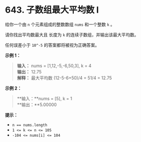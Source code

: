 # 643. 子数组最大平均数 I

给你一个由 `n` 个元素组成的整数数组 `nums` 和一个整数 `k` 。

请你找出平均数最大且 长度为 `k` 的连续子数组，并输出该最大平均数。

任何误差小于 ` 10^-5 ` 的答案都将被视为正确答案。



**示例 1：**

>**输入：** nums = [1,12,-5,-6,50,3], k = 4 <br>
>**输出：** 12.75 <br>
>**解释：** 最大平均数 (12-5-6+50)/4 = 51/4 = 12.75 <br>

**示例 2：**

> **输入：**nums = [5], k = 1 <br>
> **输出：**5.00000


**提示：**

* `n == nums.length`
* `1 <= k <= n <= 105`
* `-104 <= nums[i] <= 104`

